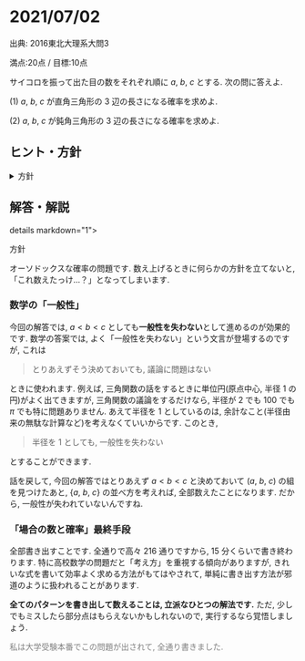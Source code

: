 # 2021/07/02

出典: 2016東北大理系大問3

満点:20点 / 目標:10点

サイコロを振って出た目の数をそれぞれ順に $a$, $b$, $c$ とする. 次の問に答えよ.

(1) $a$, $b$, $c$ が直角三角形の $3$ 辺の長さになる確率を求めよ.

(2) $a$, $b$, $c$ が鈍角三角形の $3$ 辺の長さになる確率を求めよ.

<div style="page-break-before:always"></div>

## ヒント・方針

<details markdown="1">
<summary>方針</summary>

- いきなり全部数えようとすると破綻する.
- 話をわかりやすくするために, $a<b<c$ だと仮定して $(a,\ b,\ c)$ の組を見つけたあと, その並べ方を考える.
    - 例えば, $(a,\ b,\ c) = (1,\ 2,\ 3)$ が見つかったら, $\lbrace 1,\ 2,\ 3 \rbrace$ の並べ方は全部で $6$ 通りある.
- どうしてもわからない場合は, $216$ 通り書き出す.

</details>

## 解答・解説

details markdown="1">
<summary>方針</summary>

オーソドックスな確率の問題です. 数え上げるときに何らかの方針を立てないと, 「これ数えたっけ…？」となってしまいます.

### 数学の「一般性」

今回の解答では, $a<b<c$ としても**一般性を失わない**として進めるのが効果的です. 数学の答案では, よく「一般性を失わない」という文言が登場するのですが, これは

> とりあえずそう決めておいても, 議論に問題はない

ときに使われます. 例えば, 三角関数の話をするときに単位円(原点中心, 半径 $1$ の円)がよく出てきますが, 三角関数の議論をするだけなら, 半径が $2$ でも $100$ でも $\pi$ でも特に問題ありません. あえて半径を $1$ としているのは, 余計なこと(半径由来の無駄な計算など)を考えなくていいからです. このとき,

> 半径を $1$ としても, 一般性を失わない

とすることができます. 

話を戻して, 今回の解答ではとりあえず $a<b<c$ と決めておいて $(a,\ b,\ c)$ の組を見つけたあと, $\lbrace a,\ b,\ c \rbrace$ の並べ方を考えれば, 全部数えたことになります. だから, 一般性が失われていないんですね.

### 「場合の数と確率」最終手段

全部書き出すことです. 全通りで高々 $216$ 通りですから, $15$ 分くらいで書き終わります. 特に高校数学の問題だと「考え方」を重視する傾向がありますが, きれいな式を書いて効率よく求める方法がもてはやされて, 単純に書き出す方法が邪道のように扱われることがあります.

**全てのパターンを書き出して数えることは, 立派なひとつの解法です.** ただ, 少しでもミスしたら部分点はもらえないかもしれないので, 実行するなら覚悟しましょう. 

<font color="gray">
私は大学受験本番でこの問題が出されて, 全通り書きました.
</font>

</details>